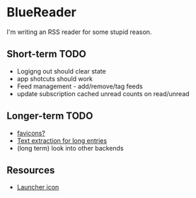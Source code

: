 # BlueReader

I'm writing an RSS reader for some stupid reason.

## Short-term TODO

* Logigng out should clear state
* app shotcuts should work
* Feed management - add/remove/tag feeds
* update subscription cached unread counts on read/unread


## Longer-term TODO

* [favicons?](http://codingclues.eu/2009/retrieve-the-favicon-for-any-url-thanks-to-google/)
* [Text extraction for long entries](https://mercury.postlight.com/web-parser/)
* (long term) look into other backends

## Resources

* [Launcher icon](https://romannurik.github.io/AndroidAssetStudio/icons-launcher.html#foreground.type=clipart&foreground.clipart=rss_feed&foreground.space.trim=1&foreground.space.pad=0.35&foreColor=rgb(255%2C%20255%2C%20255)&backColor=rgb(33%2C%20150%2C%20243)&crop=0&backgroundShape=square&effects=none&name=ic_launcher)



